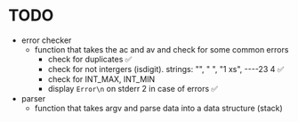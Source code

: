 # TODO
* error checker
    * function that takes the ac and av and check for some common errors
        * check for duplicates ✅
        * check for not intergers (isdigit). strings: "", " ", "1 xs", ----23 4 ✅
        * check for INT_MAX, INT_MIN
        * display `Error\n` on stderr 2 in case of errors ✅
* parser
    * function that takes argv and parse data into a data structure (stack)
